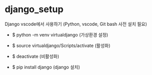 # django_setup

Django vscode에서 사용하기
(Python, vscode, Git bash 사전 설치 필요)



- $ python -m venv virtualdjango (가상환경 설정)

- $ source virtualdjango/Scripts/activate (활성화)

- $ deactivate (비활성화)

- $ pip install django (django 설치)
